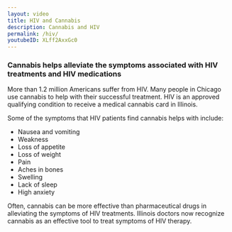 ```yaml
---
layout: video
title: HIV and Cannabis
description: Cannabis and HIV
permalink: /hiv/
youtubeID: XLff2AxxGc0
---
```


### Cannabis helps alleviate the symptoms associated with HIV treatments and HIV medications

More than 1.2 million Americans suffer from HIV.  Many people in Chicago use cannabis to help with their successful treatment. HIV is an approved qualifying condition to receive a medical cannabis card in Illinois. 

Some of the symptoms that HIV patients find cannabis helps with include:

* Nausea and vomiting
* Weakness
* Loss of appetite
* Loss of weight
* Pain
* Aches in bones
* Swelling
* Lack of sleep
* High anxiety

Often, cannabis can be more effective than pharmaceutical drugs in alleviating the symptoms of HIV treatments. Illinois doctors now recognize cannabis as an effective tool to treat symptoms of HIV therapy.
